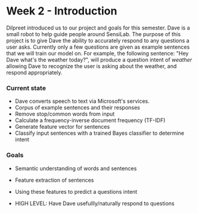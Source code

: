 # Week 2 - Introduction

Dilpreet introduced us to our project and goals for this semester. Dave is a small robot to help guide people around SensiLab. The purpose of this project is to give Dave the ability to accurately respond to any questions a user asks. Currently only a few questions are given as example sentences that we will train our model on. For example, the following sentence: "Hey Dave what's the weather today?", will produce a question intent of *weather* allowing Dave to recognize the user is asking about the weather, and respond appropriately.

### Current state

* Dave converts speech to text via Microsoft's services.
* Corpus of example sentences and their responses
* Remove stop/common words from input
* Calculate a frequency-inverse document frequency (TF-IDF)
* Generate feature vector for sentences 
* Classify input sentences with a trained Bayes classifier to determine intent

### Goals

* Semantic understanding of words and sentences
* Feature extraction of sentences
* Using these features to predict a questions intent 

* HIGH LEVEL: Have Dave usefullly/naturally respond to questions
